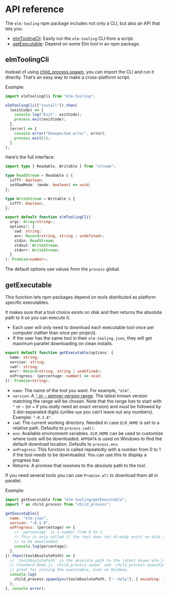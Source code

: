 # API reference

The `elm-tooling` npm package includes not only a CLI, but also an API that lets you:

- [elmToolingCli](#elmtoolingcli): Easily run the `elm-tooling` CLI from a script.
- [getExecutable](#getexecutable): Depend on some Elm tool in an npm package.

## elmToolingCli

Instead of using [child_process.spawn](https://nodejs.org/api/child_process.html#child_process_child_process_spawn_command_args_options), you can import the CLI and run it directly. That’s an easy way to make a cross-platform script.

Example:

```js
import elmToolingCli from "elm-tooling";

elmToolingCli(["install"]).then(
  (exitCode) => {
    console.log("Exit", exitCode);
    process.exit(exitCode);
  },
  (error) => {
    console.error("Unexpected error", error);
    process.exit(1);
  }
);
```

Here’s the full interface:

```ts
import type { Readable, Writable } from "stream";

type ReadStream = Readable & {
  isTTY: boolean;
  setRawMode: (mode: boolean) => void;
};

type WriteStream = Writable & {
  isTTY: boolean;
};

export default function elmToolingCli(
  args: Array<string>,
  options?: {
    cwd: string;
    env: Record<string, string | undefined>;
    stdin: ReadStream;
    stdout: WriteStream;
    stderr: WriteStream;
  }
): Promise<number>;
```

The default options use values from the `process` global.

## getExecutable

This function lets npm packages depend on tools distributed as platform specific executables.

It makes sure that a tool choice exists on disk and then returns the absolute path to it so you can execute it.

- Each user will only need to download each executable tool once per computer (rather than once per project).
- If the user has the same tool in their `elm-tooling.json`, they will get maximum parallel downloading on clean installs.

```ts
export default function getExecutable(options: {
  name: string;
  version: string;
  cwd?: string;
  env?: Record<string, string | undefined>;
  onProgress: (percentage: number) => void;
}): Promise<string>;
```

- `name`: The name of the tool you want. For example, `"elm"`.
- `version`: A [`^` or `~` semver version range](https://docs.npmjs.com/misc/semver#tilde-ranges-123-12-1). The latest known version matching the range will be chosen. Note that the range _has_ to start with `^` or `~` (or `=` if you _really_ need an exact version) and _must_ be followed by 3 dot-separated digits (unlike `npm` you can’t leave out any numbers). Example: `"~0.2.8"`.
- `cwd`: The current working directory. Needed in case `ELM_HOME` is set to a relative path. Defaults to `process.cwd()`.
- `env`: Available environment variables. `ELM_HOME` can be used to customize where tools will be downloaded. `APPDATA` is used on Windows to find the default download location. Defaults to `process.env`.
- `onProgress`: This function is called repeatedly with a number from 0 to 1 if the tool needs to be downloaded. You can use this to display a progress bar.
- Returns: A promise that resolves to the absolute path to the tool.

If you need several tools you can use `Promise.all` to download them all in parallel.

Example:

```js
import getExecutable from "elm-tooling/getExecutable";
import * as child_process from "child_process";

getExecutable({
  name: "elm-json",
  version: "~0.2.8",
  onProgress: (percentage) => {
    // `percentage` is a number from 0 to 1.
    // This is only called if the tool does not already exist on disk and needs
    // to be downloaded.
    console.log(percentage);
  },
}).then((toolAbsolutePath) => {
  // `toolAbsolutePath` is the absolute path to the latest known elm-json 0.2.8 executable.
  // Standard Node.js `child_process.spawn` and `child_process.spawnSync` work
  // great for running the executable, even on Windows.
  console.log(
    child_process.spawnSync(toolAbsolutePath, ["--help"], { encoding: "utf8" })
  );
}, console.error);
```
